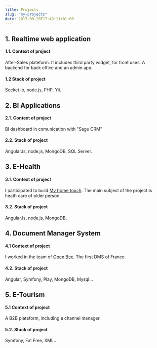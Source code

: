 ```yaml
---
title: Projects
slug: "my-projects"
date: 2017-09-20T17:49:11+01:00
---
```


## 1. Realtime web application ##

#### 1.1. Context of project ####
After-Sales plateform. It includes third party widget, for front uses. A backend for back office and an admin app.


#### 1.2 Stack of project ####


Socket.io, node.js, PHP, Yii.


## 2. BI Applications ##


#### 2.1. Context of project ###

BI dashboard in comunication with "Sage CRM"

#### 2.2. Stack of project ###

AngularJs, node.js, MongoDB, SQL Server.

## 3. E-Health ##

#### 3.1. Context of project ###

I participated to build [My home touch](https://myhometouch.com/). The main subject of the project is heath care of older person.

#### 3.2. Stack of project ###

AngularJs, node.js, MongoDB.

## 4. Document Manager System ##

#### 4.1 Context of project ###

I worked in the team of [Open Bee](https://openbee.fr). The first DMS of France.

#### 4.2. Stack of project ###
Angular, Symfony, Play, MongoDB, Mysql...

## 5. E-Tourism ##

#### 5.1 Context of project ###

A B2B plateform, including a channel manager.

#### 5.2. Stack of project ###

Symfony, Fat Free, XML..
